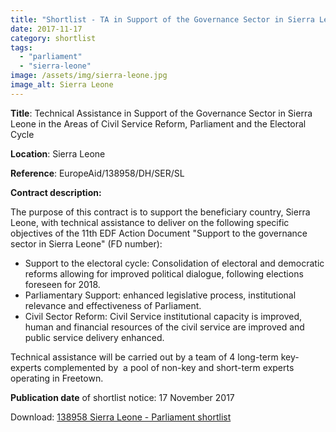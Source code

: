 ```yaml
---
title: "Shortlist - TA in Support of the Governance Sector in Sierra Leone"
date: 2017-11-17
category: shortlist
tags: 
  - "parliament"
  - "sierra-leone"
image: /assets/img/sierra-leone.jpg
image_alt: Sierra Leone
---
```


**Title**: Technical Assistance in Support of the Governance Sector in Sierra Leone in the Areas of Civil Service Reform, Parliament and the Electoral Cycle

**Location**: Sierra Leone

**Reference**: EuropeAid/138958/DH/SER/SL

**Contract description:**

The purpose of this contract is to support the beneficiary country, Sierra Leone, with technical assistance to deliver on the following specific objectives of the 11th EDF Action Document "Support to the governance sector in Sierra Leone" (FD number):

- Support to the electoral cycle: Consolidation of electoral and democratic reforms allowing for improved political dialogue, following elections foreseen for 2018.
- Parliamentary Support: enhanced legislative process, institutional relevance and effectiveness of Parliament.
- Civil Sector Reform: Civil Service institutional capacity is improved, human and financial resources of the civil service are improved and public service delivery enhanced.

Technical assistance will be carried out by a team of 4 long-term key-experts complemented by  a pool of non-key and short-term experts operating in Freetown.

**Publication date** of shortlist notice: 17 November 2017

Download: [138958 Sierra Leone - Parliament shortlist](http://epm.lv/wp-content/uploads/2017/12/138958-Sierra-Leone-Parliament-shortlist.pdf)

